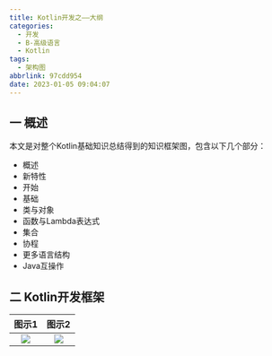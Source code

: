```yaml
---
title: Kotlin开发之——大纲
categories:
  - 开发
  - B-高级语言
  - Kotlin
tags:
  - 架构图
abbrlink: 97cdd954
date: 2023-01-05 09:04:07
---
```

## 一 概述

本文是对整个Kotlin基础知识总结得到的知识框架图，包含以下几个部分：

* 概述
* 新特性
* 开始
* 基础
* 类与对象
* 函数与Lambda表达式
* 集合
* 协程
* 更多语言结构
* Java互操作

<!--more-->

## 二 Kotlin开发框架

| 图示1  | 图示2 |
| :----: | :---: |
| ![][1] | ![][2] |



[1]:https://cdn.staticaly.com/gh/PGzxc/CDN/master/blog-kotlin/kotlin-all-xmind-struct-1.png
[2]:https://cdn.staticaly.com/gh/PGzxc/CDN/master/blog-kotlin/kotlin-all-xmind-struct-2.png